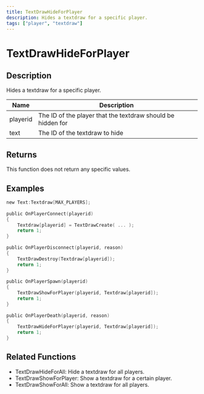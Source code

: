 ```yaml
---
title: TextDrawHideForPlayer
description: Hides a textdraw for a specific player.
tags: ["player", "textdraw"]
---
```


# TextDrawHideForPlayer

## Description

Hides a textdraw for a specific player.

| Name     | Description                                                 |
| -------- | ----------------------------------------------------------- |
| playerid | The ID of the player that the textdraw should be hidden for |
| text     | The ID of the textdraw to hide                              |

## Returns

This function does not return any specific values.

## Examples

```c
new Text:Textdraw[MAX_PLAYERS];
 
public OnPlayerConnect(playerid)
{
    Textdraw[playerid] = TextDrawCreate( ... );
    return 1;
}
 
public OnPlayerDisconnect(playerid, reason)
{
    TextDrawDestroy(Textdraw[playerid]);
    return 1;
}
 
public OnPlayerSpawn(playerid)
{
    TextDrawShowForPlayer(playerid, Textdraw[playerid]);
    return 1;
}
 
public OnPlayerDeath(playerid, reason)
{
    TextDrawHideForPlayer(playerid, Textdraw[playerid]);
    return 1;
}
```

## Related Functions

- TextDrawHideForAll: Hide a textdraw for all players.
- TextDrawShowForPlayer: Show a textdraw for a certain player.
- TextDrawShowForAll: Show a textdraw for all players.
